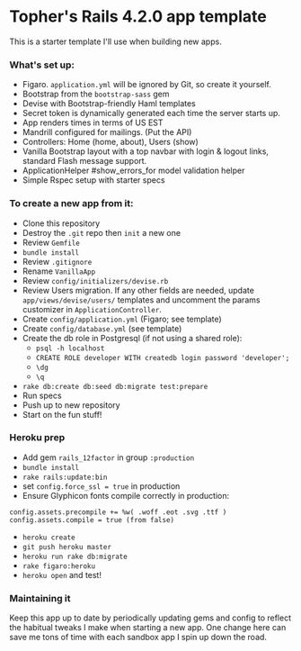 # Topher's Rails 4.2.0 app template

This is a starter template I'll use when building new apps.

### What's set up:

- Figaro. `application.yml` will be ignored by Git, so create it yourself.
- Bootstrap from the `bootstrap-sass` gem
- Devise with Bootstrap-friendly Haml templates
- Secret token is dynamically generated each time the server starts up.
- App renders times in terms of US EST
- Mandrill configured for mailings. (Put the API)
- Controllers: Home (home, about), Users (show)
- Vanilla Bootstrap layout with a top navbar with login & logout links,
  standard Flash message support.
- ApplicationHelper #show_errors_for model validation helper
- Simple Rspec setup with starter specs

### To create a new app from it:

- Clone this repository
- Destroy the `.git` repo then `init` a new one
- Review `Gemfile`
- `bundle install`
- Review `.gitignore`
- Rename `VanillaApp`
- Review `config/initializers/devise.rb`
- Review Users migration. If any other fields are needed, update 
  `app/views/devise/users/` templates and uncomment the params
  customizer in `ApplicationController`.
- Create `config/application.yml` (Figaro; see template)
- Create `config/database.yml` (see template)
- Create the db role in Postgresql (if not using a shared role):
  - `psql -h localhost`
  - `CREATE ROLE developer WITH createdb login password 'developer';`
  - `\dg`
  - `\q`
- `rake db:create db:seed db:migrate test:prepare`
- Run specs
- Push up to new repository
- Start on the fun stuff!

### Heroku prep

- Add gem `rails_12factor` in group `:production`
- `bundle install`
- `rake rails:update:bin`
- set `config.force_ssl = true` in production
- Ensure Glyphicon fonts compile correctly in production:

```
config.assets.precompile += %w( .woff .eot .svg .ttf )
config.assets.compile = true (from false)
```

- `heroku create`
- `git push heroku master`
- `heroku run rake db:migrate`
- `rake figaro:heroku`
- `heroku open` and test!

### Maintaining it

Keep this app up to date by periodically updating gems and config to reflect the habitual tweaks I make when starting a new app. One change here can save me tons of time with each sandbox app I spin up down the road.

